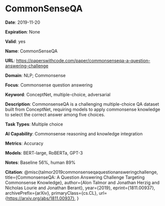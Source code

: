 # CommonSenseQA

**Date**: 2019-11-20

**Expiration**: None

**Valid**: yes

**Name**: CommonSenseQA

**URL**: https://paperswithcode.com/paper/commonsenseqa-a-question-answering-challenge

**Domain**: NLP; Commonsense

**Focus**: Commonsense question answering

**Keyword**: ConceptNet, multiple-choice, adversarial

**Description**: CommonsenseQA is a challenging multiple-choice QA dataset built from ConceptNet, requiring models to apply commonsense knowledge to select the correct answer  among five choices. 

**Task Types**: Multiple choice

**AI Capability**: Commonsense reasoning and knowledge integration

**Metrics**: Accuracy

**Models**: BERT-large, RoBERTa, GPT-3

**Notes**: Baseline 56%, human 89%

**Citation**: @misc{talmor2019commonsenseqaquestionansweringchallenge, title={CommonsenseQA: A Question Answering Challenge Targeting Commonsense Knowledge}, author={Alon Talmor and Jonathan Herzig and Nicholas Lourie and Jonathan Berant}, year={2019}, eprint={1811.00937}, archivePrefix={arXiv}, primaryClass={cs.CL}, url={https://arxiv.org/abs/1811.00937}, }

